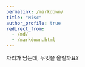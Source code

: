 ```yaml
---
permalink: /markdown/
title: "Misc"
author_profile: true
redirect_from: 
  - /md/
  - /markdown.html
---
```


자리가 남는데, 무엇을 올릴까요?
